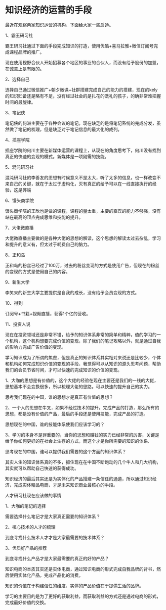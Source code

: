 # 知识经济的运营的手段

最近在观察两家知识运营的机构，下面给大家一些启迪。

1、霸王研习社

霸王研习社通过下面的手段完成知识的打造，使用优酷+喜马拉雅+微信订阅号完成课程品牌的推广。

现在使用视野合伙人开始招募各个地区的事业的合伙人，而没有给予股份的加盟，在诚意上是有限的。

2、选择自己

选择自己通过微信推广+朝夕微课+社群搭建完成自己的能力的搭建，现在的kely的知识贮备还是略有不足，没有经过社会的是扎花的洗礼的孩子，的确非常难把握时间的最旋律。

3、笔记侠

笔记侠的何洲主要在于各种会议的笔记，现在缺乏的是将笔记系统的完成分发，虽然做了笔记的梳理，但是缺乏对于笔记信息的最大化的成列。

4、插座学院

插座学院的何川主要在新媒体运营的课程上，从现在的角度思考下，何川没有找到真正的快速的变现的模式，新媒体是一项刚需的技能。

5、混沌研习社

混沌研习社的李善友的思想有时候意义不是太大，听了太多的信息，也一样改变不来自己的关键，就在于太过于虚构化，灭有真正的给予可以在一线直接执行的经验，这是弊端

6、馒头商学院

馒头商学院的王欣也是做的课程，课程的量太重，主要的嘉宾的能力不够强，没有站在最高的顶点完成思维和技能的提升。

7、大佬微直播

大佬微直播主要做的是各种大佬的思想的解读，这个思想的解读太过去杂乱，学习和提升的意义有，但太过于耗费自己的脑力。

8、正和岛

正和岛的粉丝已经过了100万，过去的粉丝变现的方式是使用广告，但现在的粉丝的变现的方式是使用自己的内容。

9、新生大学

李笑来的新生大学主要提供是自我的成长，没有给予会员变现的方式。

10、得到

订阅号+书籍+视频直播，获得1个亿的营收。

11、投资人说

现在在投资领域还是非常不错，给予的知识体系非常的简单和精粹，值的学习的一个机构，这个机构想要完成价值的变现，除了我们的笔记攻略以外，就是通过自我的影响力完成广告价值的变现。

学习知识成为了所谓的焦虑，但是真正的知识体系其实相对来说还是比较少，个体和机构如何完成知识价值的变现的手段，我觉得可以从知识的源头思考问题，帮助我们的会员节省时间，才可以快速的完成知识的价值的变现。

1、大咖的思想是有价值的，这个大佬的经验在现在主要还是我们的一线的大佬，思想基本不会变换很多，所以梳理大佬的思路，可以快速的提升自己的实力。

思考我们现在的中国，谁的思想才是真正有价值的思想？

2、一个人的思想在牛叉，如果不经过技术的提升，完成产品的打造，那么所有的思想，都是没有价值的产品，最后的手段还是使用技能，完成产品的打造。

思想现在的中国，谁的技能体系使我们应该学习的？

3、学习的本身不是罪重要的，当你的思想和赚钱的实力已经非常的厉害，关键是给予你如何更好的在社会上生存的方式，而这个才是你所需要的知识的体系.

思考现在的中国，谁可以提供我们需要的这个方面的知识体系？

其实人生的知识体系真的不多，抓住现在在中国不断跑动的几个牛人和几大机构，其实就可以帮助自己快速的获得成功。

知识经济的最后其实还是为实体化的产品搭建一条信任的通道，所以通过知识经济，完成实体精品电商，才是未来知识商业最核心的手段。

人才研习社现在应该做的事情

1、大咖的笔记的选择

需要选择什么笔记才是大家真正需要的知识体系？

2、核心技术的人才的梳理

到底寻找什么技术人才才是大家最需要的技术体系？

3、优质好产品的推荐

到底寻找什么产品才是大家最需要的真正的好的产品？

知识电商的本质其实还是实体电商，通过知识电商的形式完成自我品牌的背书，然后使用实体化产品，完成产品化的消费。

知识的价值在于构建信任的维度，实体的产品价值在于提供生活的品牌。

学习的主要目的是为了更好的获取利益，而获取利益的方式还是通过电商的形式，完成最好价值的交换。
